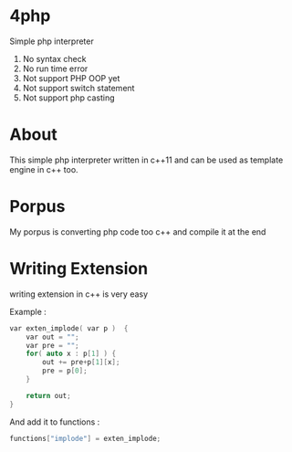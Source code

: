 # 4php
Simple php interpreter


1. No syntax check
2. No run time error
3. Not support PHP OOP yet
4. Not support switch statement
5. Not support php casting

# About
This simple php interpreter written in c++11 and can be used as template engine in c++ too.

# Porpus
My porpus is converting php code too c++ and compile it at the end

# Writing Extension
writing extension in c++ is very easy

Example :
```cpp
var exten_implode( var p )  {
    var out = "";
    var pre = "";
    for( auto x : p[1] ) {
        out += pre+p[1][x];
        pre = p[0];
    }

    return out;
}
```
And add it to functions :

```cpp
functions["implode"] = exten_implode;
```
